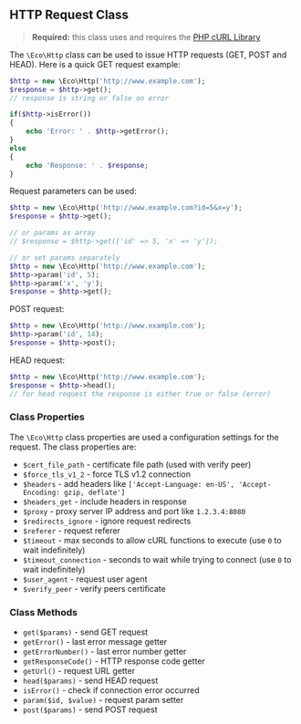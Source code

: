 ## HTTP Request Class
> **Required:** this class uses and requires the [PHP cURL Library](http://php.net/manual/en/book.curl.php)

The `\Eco\Http` class can be used to issue HTTP requests (GET, POST and HEAD). Here is a quick GET request example:
```php
$http = new \Eco\Http('http://www.example.com');
$response = $http->get();
// response is string or false on error

if($http->isError())
{
    echo 'Error: ' . $http->getError();
}
else
{
    echo 'Response: ' . $response;
}
```
Request parameters can be used:
```php
$http = new \Eco\Http('http://www.example.com?id=5&x=y');
$response = $http->get();

// or params as array
// $response = $http->get(['id' => 5, 'x' => 'y']);

// or set params separately
$http = new \Eco\Http('http://www.example.com');
$http->param('id', 5);
$http->param('x', 'y');
$response = $http->get();
```
POST request:
```php
$http = new \Eco\Http('http://www.example.com');
$http->param('id', 14);
$response = $http->post();
```
HEAD request:
```php
$http = new \Eco\Http('http://www.example.com');
$response = $http->head();
// for head request the response is either true or false (error)
```

### Class Properties
The `\Eco\Http` class properties are used a configuration settings for the request. The class properties are:
- `$cert_file_path` - certificate file path (used with verify peer)
- `$force_tls_v1_2` - force TLS v1.2 connection
- `$headers` - add headers like `['Accept-Language: en-US', 'Accept-Encoding: gzip, deflate']`
- `$headers_get` - include headers in response
- `$proxy` - proxy server IP address and port like `1.2.3.4:8080`
- `$redirects_ignore` - ignore request redirects
- `$referer` - request referer
- `$timeout` - max seconds to allow cURL functions to execute (use `0` to wait indefinitely)
- `$timeout_connection` - seconds to wait while trying to connect (use `0` to wait indefinitely)
- `$user_agent` - request user agent
- `$verify_peer` - verify peers certificate

### Class Methods
- `get($params)` - send GET request
- `getError()` - last error message getter
- `getErrorNumber()` - last error number getter
- `getResponseCode()` - HTTP response code getter
- `getUrl()` - request URL getter
- `head($params)` - send HEAD request
- `isError()` - check if connection error occurred
- `param($id, $value)` - request param setter
- `post($params)` - send POST request
